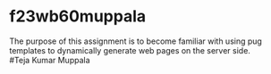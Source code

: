 # f23wb60muppala
The purpose of this assignment is to become familiar with using pug templates to dynamically generate web pages on the server side.
<br>
#Teja Kumar Muppala
